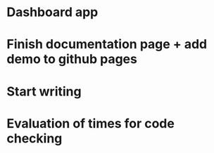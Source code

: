 # Dashboard app
# Finish documentation page + add demo to github pages
# Start writing
# Evaluation of times for code checking

 